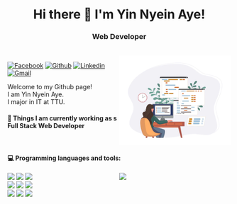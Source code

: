 <h1 align="center">Hi there 👋 I'm Yin Nyein Aye!</h1>
<h3 align="center">Web Developer</h3><br />

<img align="right" alt="img" src="https://github.com/Yin-Nyein-Aye/Yin-Nyein-Aye/blob/main/girl%20web%20developer.webp" width="50%" height="auto" />

[![Facebook](https://img.shields.io/badge/-Facebook-blue?style=flat&logo=Facebook&logoColor=white)](https://www.facebook.com/yinnyeinaye.nyeinnyein)
[![Github](https://img.shields.io/badge/-Github-000?style=flat&logo=Github&logoColor=white)](https://github.com/Yin-Nyein-Aye)
[![Linkedin](https://img.shields.io/badge/-LinkedIn-blue?style=flat&logo=Linkedin&logoColor=white)](www.linkedin.com/in/yinnyeinaye)
[![Gmail](https://img.shields.io/badge/-Gmail-c14438?style=flat&logo=Gmail&logoColor=white)](mailto:yinnyeinaye.yinnyein@gmail.com)

Welcome to my Github page!<br />
I am Yin Nyein Aye.<br />
I major in IT at TTU.  

#### 🌱 Things I am currently working as s Full Stack Web Developer 
<br />

#### :computer: Programming languages and tools: 
<p>
	<img width="50%" align="right" src="https://github-readme-stats.vercel.app/api?username=YinNyeinAye&show_icons=true&theme=tokyonight&hide_border=true" />

<code><img width="10%" src="https://download.logo.wine/logo/Laravel/Laravel-Logo.wine.png"></code>
<code><img width="10%" src="https://www.vectorlogo.zone/logos/vuejs/vuejs-icon.svg"></code>
<code><img width="8%" src="https://seeklogo.com/images/R/react-logo-7B3CE81517-seeklogo.com.png"></code>
<br />
<code><img width="10%" src="https://encrypted-tbn0.gstatic.com/images?q=tbn:ANd9GcSqNIJ-DFc4_7VnGRezJsVMPaJAs3SxITznjw&s"></code>
<code><img width="10%" src="https://www.vectorlogo.zone/logos/w3_css/w3_css-icon.svg"></code>
<code><img width="10%" src="https://www.vectorlogo.zone/logos/getbootstrap/getbootstrap-icon.svg"></code>
<br />
<code><img width="10%" src="https://encrypted-tbn0.gstatic.com/images?q=tbn:ANd9GcQrD_AKGbNLVoLq9HBeQ9MVkiVm47QCfcwR6A&s"></code>
<code><img width="10%" src="https://www.vectorlogo.zone/logos/mysql/mysql-official.svg"></code>
<code><img width="10%" src="https://www.vectorlogo.zone/logos/git-scm/git-scm-ar21.svg"></code>
</p>



